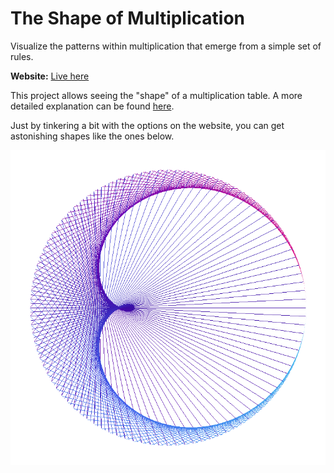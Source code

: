 # The Shape of Multiplication

Visualize the patterns within multiplication that emerge from a simple set of rules.

**Website:** [Live here][website]

This project allows seeing the "shape" of a multiplication table. A more detailed explanation can be found [here][howitworks].

Just by tinkering a bit with the options on the website, you can get astonishing shapes like the ones below.

![Gallery][galleryimage]

[website]: https://the-shape-of-multiplication.vercel.app/
[howitworks]: https://theshapeofmultiplication.ml/how-it-works
[galleryimage]: public/how-it-works/5-interesting-shapes.gif
